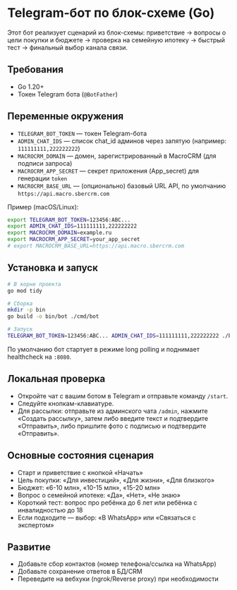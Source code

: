 # Telegram-бот по блок-схеме (Go)

Этот бот реализует сценарий из блок-схемы: приветствие → вопросы о цели покупки и бюджете → проверка на семейную ипотеку → быстрый тест → финальный выбор канала связи.

## Требования

- Go 1.20+
- Токен Telegram бота (`@BotFather`)

## Переменные окружения

- `TELEGRAM_BOT_TOKEN` — токен Telegram-бота
- `ADMIN_CHAT_IDS` — список chat_id админов через запятую (например: `111111111,222222222`)
- `MACROCRM_DOMAIN` — домен, зарегистрированный в MacroCRM (для подписи запроса)
- `MACROCRM_APP_SECRET` — секрет приложения (App_secret) для генерации `token`
- `MACROCRM_BASE_URL` — (опционально) базовый URL API, по умолчанию `https://api.macro.sbercrm.com`

Пример (macOS/Linux):

```bash
export TELEGRAM_BOT_TOKEN=123456:ABC...
export ADMIN_CHAT_IDS=111111111,222222222
export MACROCRM_DOMAIN=example.ru
export MACROCRM_APP_SECRET=your_app_secret
# export MACROCRM_BASE_URL=https://api.macro.sbercrm.com
```

## Установка и запуск

```bash
# В корне проекта
go mod tidy

# Сборка
mkdir -p bin
go build -o bin/bot ./cmd/bot

# Запуск
TELEGRAM_BOT_TOKEN=123456:ABC... ADMIN_CHAT_IDS=111111111,222222222 ./bin/bot
```

По умолчанию бот стартует в режиме long polling и поднимает healthcheck на `:8080`.

## Локальная проверка

- Откройте чат с вашим ботом в Telegram и отправьте команду `/start`.
- Следуйте кнопкам-клавиатуре.
- Для рассылки: отправьте из админского чата `/admin`, нажмите «Создать рассылку»,
  затем либо введите текст и подтвердите «Отправить», либо пришлите фото с подписью и подтвердите «Отправить».

## Основные состояния сценария

- Старт и приветствие с кнопкой «Начать»
- Цель покупки: «Для инвестиций», «Для жизни», «Для близкого»
- Бюджет: «6-10 млн», «10-15 млн», «15-20 млн»
- Вопрос о семейной ипотеке: «Да», «Нет», «Не знаю»
- Короткий тест: вопрос про ребёнка до 6 лет или ребёнка с инвалидностью до 18
- Если подходите — выбор: «В WhatsApp» или «Связаться с экспертом»

## Развитие

- Добавьте сбор контактов (номер телефона/ссылка на WhatsApp)
- Добавьте сохранение ответов в БД/CRM
- Переведите на вебхуки (ngrok/Reverse proxy) при необходимости

